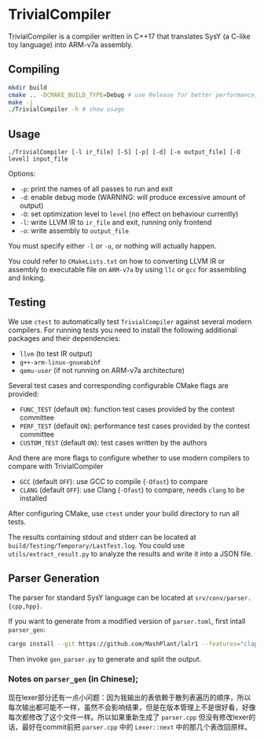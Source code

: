 # TrivialCompiler

TrivialCompiler is a compiler written in C++17 that translates SysY (a C-like toy language) into ARM-v7a assembly.

## Compiling

```bash
mkdir build
cmake .. -DCMAKE_BUILD_TYPE=Debug # use Release for better performance, Debug for enabling ASan
make -j
./TrivialCompiler -h # show usage
```

## Usage

```
./TrivialCompiler [-l ir_file] [-S] [-p] [-d] [-o output_file] [-O level] input_file
```

Options:

* `-p`: print the names of all passes to run and exit
* `-d`: enable debug mode (WARNING: will produce excessive amount of output)
* `-O`: set optimization level to `level` (no effect on behaviour currently)
* `-l`: write LLVM IR to `ir_file` and exit, running only frontend
* `-o`: write assembly to `output_file`

You must specify either `-l` or `-o`, or nothing will actually happen.

You could refer to `CMakeLists.txt` on how to converting LLVM IR or assembly to executable file on `ARM-v7a` by using `llc` or `gcc` for assembling and linking.

## Testing

We use `ctest` to automatically test `TrivialCompiler` against several modern compilers. For running tests you need to install the following additional packages and their dependencies:

* `llvm` (to test IR output)
* `g++-arm-linux-gnueabihf`
* `qemu-user` (if not running on ARM-v7a architecture)

Several test cases and corresponding configurable CMake flags are provided:

* `FUNC_TEST` (default `ON`): function test cases provided by the contest committee
* `PERF_TEST` (default `ON`): performance test cases provided by the contest committee
* `CUSTOM_TEST` (default `ON`): test cases written by the authors

And there are more flags to configure whether to use modern compilers to compare with TrivialCompiler

* `GCC` (default `OFF`): use GCC to compile (`-Ofast`) to compare
* `CLANG` (default `OFF`): use Clang (`-Ofast`) to compare, needs `clang` to be installed

After configuring CMake, use `ctest` under your build directory to run all tests.

The results containing stdout and stderr can be located at `build/Testing/Temporary/LastTest.log`. You could use `utils/extract_result.py` to analyze the results and write it into a JSON file.

## Parser Generation

The parser for standard SysY language can be located at `srv/conv/parser.{cpp,hpp}`.

If you want to generate from a modified version of `parser.toml`, first intall `parser_gen`:

```bash
cargo install --git https://github.com/MashPlant/lalr1 --features="clap toml"
```

Then invoke `gen_parser.py` to generate and split the output.

### Notes on `parser_gen` (in Chinese);

现在lexer部分还有一点小问题：因为我输出的表依赖于散列表遍历的顺序，所以每次输出都可能不一样，虽然不会影响结果，但是在版本管理上不是很好看，好像每次都修改了这个文件一样。所以如果重新生成了 `parser.cpp` 但没有修改lexer的话，最好在commit前把 `parser.cpp` 中的 `Lexer::next` 中的那几个表改回原样。
